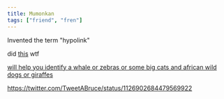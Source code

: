 ```yaml
---
title: Mumonkan
tags: ["friend", "fren"]
---
```


Invented the term "hypolink"

did [this](https://web.archive.org/web/19961127205708/http://kzsu.stanford.edu/uwi/unbib-about.html) wtf

[will help you identify a whale or zebras or some big cats and african wild dogs or giraffes](https://twitter.com/TweetABruce)


https://twitter.com/TweetABruce/status/1126902684479569922
